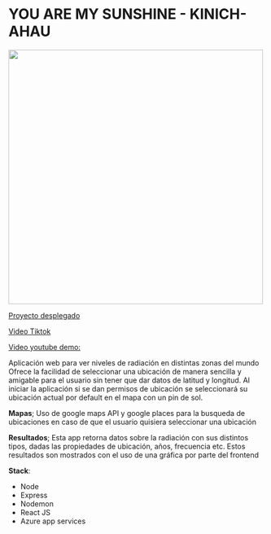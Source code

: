 # YOU ARE MY SUNSHINE - KINICH-AHAU

<img src="https://user-images.githubusercontent.com/71615543/135927460-46381589-b556-43c5-bceb-60580d176378.png" width="500" height="500" />

[Proyecto desplegado](https://kinich-ahau.azurewebsites.net/#/)

[Video Tiktok](https://www.tiktok.com/@jordi_621/video/7015272473952292102?_d=secCgYIASAHKAESPgo875rMPvjVdT%2BxDTZPSyvmWugJaVr0oupWbDanuyBs5PZps1qwGtH2cf6tHf9Wi3jsRgN6%2BuoPtnLuEvIKGgA%3D&checksum=27044f31918707764b9f08f5fd3111cbdfa58faec52f64892fbacc4c294bf86e&language=en&preview_pb=0&sec_user_id=MS4wLjABAAAA5raETGVaHceK-wwC15k261ma6X2H8WGnAfV8llBko5QoUWCfB_EKd9aiXEDKY6g0&share_app_id=1233&share_item_id=7015272473952292102&share_link_id=20228AFB-EC9F-4BF3-BAB0-41273F139902&source=h5_m&timestamp=1633370577&tt_from=copy&u_code=dl2fa8h9f9e2ej&user_id=7015225532758623238&utm_campaign=client_share&utm_medium=ios&utm_source=copy&_r=1)

[Video youtube demo:](https://www.youtube.com/shorts/m4Q0_V_NbyA?feature=share)


Aplicación web para ver niveles de radiación en distintas zonas del mundo
Ofrece la facilidad de seleccionar una ubicación de manera sencilla y amigable para el usuario sin tener que dar datos de latitud y longitud.
Al iniciar la aplicación si se dan permisos de ubicación se seleccionará su ubicación actual por default en el mapa con un pin de sol.

**Mapas**;
Uso de google maps API y google places para la busqueda de ubicaciones en caso de que el usuario quisiera seleccionar una ubicación

**Resultados**;
Esta app retorna datos sobre la radiación con sus distintos tipos, dadas las propiedades de ubicación, años, frecuencia etc.
Estos resultados son mostrados con el uso de una gráfica por parte del frontend


**Stack**:

- Node
- Express
- Nodemon
- React JS
- Azure app services



